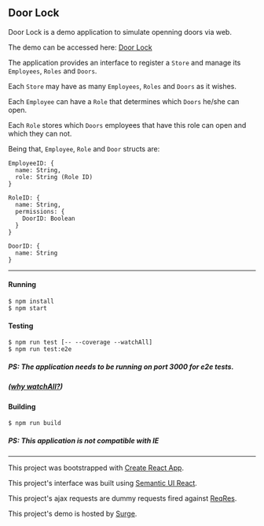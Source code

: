 ## Door Lock


Door Lock is a demo application to simulate openning doors via web.

The demo can be accessed here: [Door Lock](http://door-lock.surge.sh/)

The application provides an interface to register a `Store` and manage its `Employees`, `Roles` and `Doors`. 

Each `Store` may have as many `Employees`, `Roles` and `Doors` as it wishes.

Each `Employee` can have a `Role` that determines which `Doors` he/she can open.

Each `Role` stores which `Doors` employees that have this role can open and which they can not.

Being that, `Employee`, `Role` and `Door` structs are:

```
EmployeeID: {
  name: String,
  role: String (Role ID)
}
```

```
RoleID: {
  name: String,
  permissions: {
    DoorID: Boolean
  }
}
```

```
DoorID: {
  name: String
}
```

----

#### Running
```
$ npm install
$ npm start
```

#### Testing
```
$ npm run test [-- --coverage --watchAll]
$ npm run test:e2e
```
##### PS: The application needs to be running on port 3000 for e2e tests.

##### ([why watchAll?](https://github.com/facebook/create-react-app/issues/6888))

#### Building
```
$ npm run build
```

##### PS: This application is not compatible with IE

----
This project was bootstrapped with [Create React App](https://github.com/facebook/create-react-app).

This project's interface was built using [Semantic UI React](https://react.semantic-ui.com/).

This project's ajax requests are dummy requests fired against [ReqRes](https://reqres.in).

This project's demo is hosted by [Surge](https://surge.sh/).
